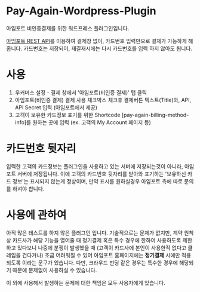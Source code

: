 # Pay-Again-Wordpress-Plugin
아임포트 비인증결제를 위한 워드프레스 플러그인입니다.

[아임포트 REST API](http://api.iamport.kr)를 이용하여 결제창 없이, 카드번호 입력만으로 결제가 가능하게 해줍니다.
카드번호는 저장되어, 재결재시에는 다시 카드번호를 입력 하지 않아도 됩니다.

# 사용
1. 우커머스 설정 - 결제 창에서 '아임포트(비인증 결제)' 탭 클릭
2. 아임포트(비인증 결제) 결제 사용 체크박스 체크후 결제버튼 텍스트(Title)와, API, API Secret 입력 (아임포트에서 제공)
3. 고객이 보유한 카드정보 표기를 위한 Shortcode [pay-again-billing-method-info]를 원하는 곳에 입력 (ex. 고객의 My Account 페이지 등)

# 카드번호 뒷자리
입력한 고객의 카드정보는 플러그인을 사용하고 있는 서버에 저장되는것이 아니라, 아임포트 서버에 저장됩니다.
이에 고객의 카드번호 뒷자리를 받아와 표기하는 '보유하신 카드 정보'는 표시되지 않는게 정상이며, 만약 표시를 원하실경우 아임포트 측에 따로 문의를 하셔야 합니다.


# 사용에 관하여
아직 많은 테스트를 하지 않은 플러그인 입니다.
기술적으로는 문제가 없지만, 계약 원칙상 카드사가 해당 기능을 열어줄 때 정기결제 혹은 특수 경우에 한하여 사용하도록 제한하고 있다보니 
나중에 분쟁이 발생했을 때 (고객이 카드사에 본인이 사용한적 없다고 클레임을 건다거나) 조금 어려워질 수 있어 아임포트 홈페이지에는 **정기결제** 시에만 적용되도록 이라는 문구가 있습니다.
다만, 크라우드 펀딩 같은 경우는 특수한 경우에 해당되기 때문에 문제없이 사용하실 수 있습니다. 

이 외에 사용해서 발생하는 문제에 대한 책임은 모두 사용자에게 있습니다.
